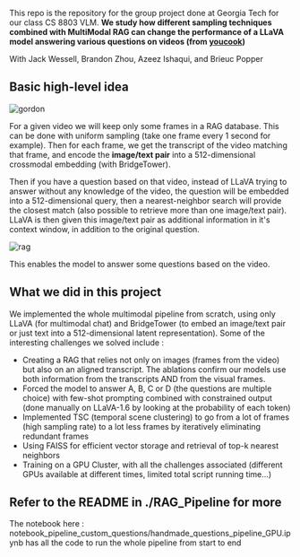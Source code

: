 This repo is the repository for the group project done at Georgia Tech for our class CS 8803 VLM.
**We study how different sampling techniques combined with MultiModal RAG can change the performance of a LLaVA model answering various questions on videos (from [youcook](https://github.com/Jossome/YoucookQA))**

With Jack Wessell, Brandon Zhou, Azeez Ishaqui, and Brieuc Popper

## Basic high-level idea 


![gordon](https://github.com/user-attachments/assets/9856bf76-3fa2-412b-a374-1412bdf07f90)




For a given video we will keep only some frames in a RAG database. This can be done with uniform sampling (take one frame every 1 second for example). Then for each frame, we get the transcript of the video matching that frame, and encode the **image/text pair** into a 512-dimensional crossmodal embedding (with BridgeTower).

Then if you have a question based on that video, instead of LLaVA trying to answer without any knowledge of the video, the question will be embedded into a 512-dimensional query, then a nearest-neighbor search will provide the closest match (also possible to retrieve more than one image/text pair). LLaVA is then given this image/text pair as additional information in it's context window, in addition to the original question.

![rag](https://github.com/user-attachments/assets/4893de55-d34d-469d-a8c3-4ddcae213e00)

This enables the model to answer some questions based on the video.


## What we did in this project
We implemented the whole multimodal pipeline from scratch, using only LLaVA (for multimodal chat) and BridgeTower (to embed an image/text pair or just text into a 512-dimensional latent representation). Some of the interesting challenges we solved include :
 - Creating a RAG that relies not only on images (frames from the video) but also on an aligned transcript. The ablations confirm our models use both information from the transcripts AND from the visual frames.
 - Forced the model to answer A, B, C or D (the questions are multiple choice) with few-shot prompting combined with constrained output (done manually on LLaVA-1.6 by looking at the probability of each token)
 - Implemented TSC (temporal scene clustering) to go from a lot of frames (high sampling rate) to a lot less frames by iteratively eliminating redundant frames
 - Using FAISS for efficient vector storage and retrieval of top-k nearest neighbors
 - Training on a GPU Cluster, with all the challenges associated (different GPUs available at different times, limited total script running time...)

   
   

## Refer to the README in ./RAG_Pipeline for more



The notebook here : notebook_pipeline_custom_questions/handmade_questions_pipeline_GPU.ipynb has all the code to run the whole pipeline from start to end
